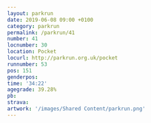 ```yaml
---
layout: parkrun
date: 2019-06-08 09:00 +0100
category: parkrun
permalink: /parkrun/41
number: 41
locnumber: 30
location: Pocket
locurl: http://parkrun.org.uk/pocket
runnumber: 53
pos: 151
genderpos: 
time: '34:22'
agegrade: 39.28%
pb: 
strava: 
artwork: '/images/Shared Content/parkrun.png'
---
```

